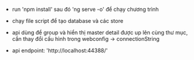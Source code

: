 - run 'npm install' sau đó 'ng serve -o' để chạy chương trình

- chạy file script để tạo database và các store

- api dùng để group và hiển thị master detail được up lên cùng thư mục, cần thay đổi cấu hình trong webconfig -> connectionString

- api endpoint: 'http://localhost:44388/'